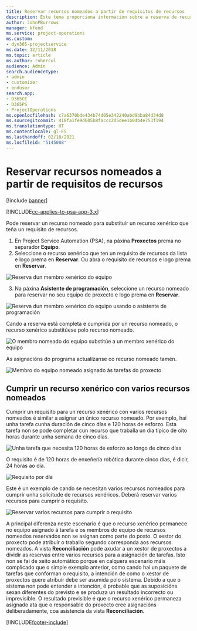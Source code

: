 ```yaml
---
title: Reservar recursos nomeados a partir de requisitos de recursos
description: Este tema proporciona información sobre a reserva de recursos nomeados para un requisito de recursos xenérico.
author: JohnPBurrows
manager: kfend
ms.service: project-operations
ms.custom:
- dyn365-projectservice
ms.date: 12/11/2018
ms.topic: article
ms.author: ruhercul
audience: Admin
search.audienceType:
- admin
- customizer
- enduser
search.app:
- D365CE
- D365PS
- ProjectOperations
ms.openlocfilehash: c7a6370bde434b74d05e342240abd9bba84d34d8
ms.sourcegitcommit: 418fa1fe9d605b8faccc2d5dee1b04b4e753f194
ms.translationtype: HT
ms.contentlocale: gl-ES
ms.lasthandoff: 02/10/2021
ms.locfileid: "5145088"
---
```

# <a name="book-named-resources-from-resource-requirements"></a>Reservar recursos nomeados a partir de requisitos de recursos

[!include [banner](../includes/psa-now-project-operations.md)]

[!INCLUDE[cc-applies-to-psa-app-3.x](../includes/cc-applies-to-psa-app-3x.md)]

Pode reservar un recurso nomeado para substituír un recurso xenérico que teña un requisito de recursos.

1. En Project Service Automation (PSA), na páxina **Proxectos** prema no separador **Equipo**.
2. Seleccione o recurso xenérico que ten un requisito de recursos da lista e logo prema en **Reservar**. Ou abra o requisito de recursos e logo prema en **Reservar**.


![Reserva dun membro xenérico do equipo](media/RM-how-to-14.png)


3. Na páxina **Asistente de programación**, seleccione un recurso nomeado para reservar no seu equipo de proxecto e logo prema en **Reservar**.

![Reserva dun membro xenérico do equipo usando o asistente de programación](media/RM-how-to-15.png)

Cando a reserva está completa e cumprida por un recurso nomeado, o recurso xenérico substitúese polo recurso nomeado.

![O membro nomeado do equipo substitúe a un membro xenérico do equipo](media/RM-how-to-16.png)

As asignacións do programa actualízanse co recurso nomeado tamén.

![Membro do equipo nomeado asignado ás tarefas do proxecto](media/RM-how-to-17.png)

## <a name="fulfill-a-generic-resource-with-multiple-named-resources"></a>Cumprir un recurso xenérico con varios recursos nomeados
Cumprir un requisito para un recurso xenérico con varios recursos nomeados é similar a asignar un único recurso nomeado. Por exemplo, hai unha tarefa cunha duración de cinco días e 120 horas de esforzo. Esta tarefa non se pode completar cun recurso que traballa un día típico de oito horas durante unha semana de cinco días. 

![Unha tarefa que necesita 120 horas de esforzo ao longo de cinco días](media/RM-how-to-21.png)

O requisito é de 120 horas de enxeñería robótica durante cinco días, é dicir, 24 horas ao día.

![Requisito por día](media/RM-how-to-22.png)

Este é un exemplo de cando se necesitan varios recursos nomeados para cumprir unha solicitude de recursos xenéricos. Deberá reservar varios recursos para cumprir o requisito.

![Reservar varios recursos para cumprir o requisito](media/RM-how-to-23.png)

A principal diferenza neste escenario é que o recurso xenérico permanece no equipo asignado á tarefa e os membros do equipo de recursos nomeados reservados non se asignan como parte do posto. O xestor do proxecto pode atribuír o traballo segundo corresponda aos recursos nomeados. A vista **Reconciliación** pode axudar a un xestor de proxectos a dividir as reservas entre varios recursos para a asignación de tarefas. Isto non se fai de xeito automático porque en calquera escenario máis complicado que o simple exemplo anterior, como cando hai un paquete de tarefas que conforman o requisito, a intención de como o xestor de proxectos quere atribuír debe ser asumida polo sistema. Debido a que o sistema non pode entender a intención, é probable que as suposicións sexan diferentes do previsto e se produza un resultado incorrecto ou imprevisible. O resultado previsible é que o recurso xenérico permaneza asignado ata que o responsable do proxecto cree asignacións deliberadamente, coa asistencia da vista **Reconciliación**.




[!INCLUDE[footer-include](../includes/footer-banner.md)]
